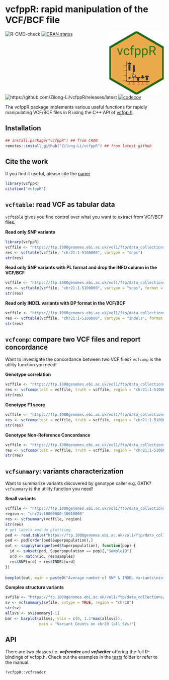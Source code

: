 
<!-- README.md is generated from README.Rmd. Please edit that file -->

# vcfppR: rapid manipulation of the VCF/BCF file

<!-- badges: start -->

![R-CMD-check](https://github.com/Zilong-Li/vcfppR/actions/workflows/check-release.yaml/badge.svg)
<a href="https://github.com/Zilong-Li/random/blob/main/vcfppR.png"><img src="https://raw.githubusercontent.com/Zilong-Li/random/main/vcfppR.png" height="200" align="right" /></a>
[![CRAN
status](https://www.r-pkg.org/badges/version/vcfppR)](https://CRAN.R-project.org/package=vcfppR)
![<https://github.com/Zilong-Li/vcfppR/releases/latest>](https://img.shields.io/github/v/release/Zilong-Li/vcfppR.svg)
[![codecov](https://codecov.io/github/Zilong-Li/vcfppR/graph/badge.svg?token=QE1UFVRH98)](https://app.codecov.io/github/Zilong-Li/vcfppR)
<!-- badges: end -->

The vcfppR package implements various useful functions for rapidly
manipulating VCF/BCF files in R using the C++ API of
[vcfpp.h](https://github.com/Zilong-Li/vcfpp).

## Installation

``` r
## install.package("vcfppR") ## from CRAN
remotes::install_github("Zilong-Li/vcfppR") ## from latest github
```

## Cite the work

If you find it useful, please cite the
[paper](https://doi.org/10.1093/bioinformatics/btae049)

``` r
library(vcfppR)
citation("vcfppR")
```

## `vcftable`: read VCF as tabular data

`vcftable` gives you fine control over what you want to extract from
VCF/BCF files.

**Read only SNP variants**

``` r
library(vcfppR)
vcffile <- "https://ftp.1000genomes.ebi.ac.uk/vol1/ftp/data_collections/1000G_2504_high_coverage/working/20220422_3202_phased_SNV_INDEL_SV/1kGP_high_coverage_Illumina.chr21.filtered.SNV_INDEL_SV_phased_panel.vcf.gz"
res <- vcftable(vcffile, "chr21:1-5100000", vartype = "snps")
str(res)
```

**Read only SNP variants with PL format and drop the INFO column in the
VCF/BCF**

``` r
vcffile <- "https://ftp.1000genomes.ebi.ac.uk/vol1/ftp/data_collections/1000G_2504_high_coverage/working/20201028_3202_raw_GT_with_annot/20201028_CCDG_14151_B01_GRM_WGS_2020-08-05_chr21.recalibrated_variants.vcf.gz"
res <- vcftable(vcffile, "chr21:1-5100000", vartype = "snps", format = "PL", info = FALSE)
str(res)
```

**Read only INDEL variants with DP format in the VCF/BCF**

``` r
vcffile <- "https://ftp.1000genomes.ebi.ac.uk/vol1/ftp/data_collections/1000G_2504_high_coverage/working/20201028_3202_raw_GT_with_annot/20201028_CCDG_14151_B01_GRM_WGS_2020-08-05_chr21.recalibrated_variants.vcf.gz"
res <- vcftable(vcffile, "chr21:1-5100000", vartype = "indels", format = "DP")
str(res)
```

## `vcfcomp`: compare two VCF files and report concordance

Want to investigate the concordance between two VCF files? `vcfcomp` is
the utility function you need!

**Genotype correlation**

``` r
vcffile <- "https://ftp.1000genomes.ebi.ac.uk/vol1/ftp/data_collections/1000G_2504_high_coverage/working/20220422_3202_phased_SNV_INDEL_SV/1kGP_high_coverage_Illumina.chr21.filtered.SNV_INDEL_SV_phased_panel.vcf.gz"
res <- vcfcomp(test = vcffile, truth = vcffile, region = "chr21:1-5100000", stats = "r2", formats = c('GT','GT'))
str(res)
```

**Genotype F1 score**

``` r
vcffile <- "https://ftp.1000genomes.ebi.ac.uk/vol1/ftp/data_collections/1000G_2504_high_coverage/working/20220422_3202_phased_SNV_INDEL_SV/1kGP_high_coverage_Illumina.chr21.filtered.SNV_INDEL_SV_phased_panel.vcf.gz"
res <- vcfcomp(test = vcffile, truth = vcffile, region = "chr21:1-5100000", stats = "f1")
str(res)
```

**Genotype Non-Reference Concordance**

``` r
vcffile <- "https://ftp.1000genomes.ebi.ac.uk/vol1/ftp/data_collections/1000G_2504_high_coverage/working/20220422_3202_phased_SNV_INDEL_SV/1kGP_high_coverage_Illumina.chr21.filtered.SNV_INDEL_SV_phased_panel.vcf.gz"
res <- vcfcomp(test = vcffile, truth = vcffile, region = "chr21:1-5100000", stats = "nrc")
str(res)
```

## `vcfsummary`: variants characterization

Want to summarize variants discovered by genotype caller e.g. GATK?
`vcfsummary` is the utility function you need!

**Small variants**

``` r
vcffile <- "https://ftp.1000genomes.ebi.ac.uk/vol1/ftp/data_collections/1000G_2504_high_coverage/working/20201028_3202_raw_GT_with_annot/20201028_CCDG_14151_B01_GRM_WGS_2020-08-05_chr21.recalibrated_variants.vcf.gz"
region <- "chr21:10000000-10010000"
res <- vcfsummary(vcffile, region)
str(res)
# get labels and do plottiing
ped <- read.table("https://ftp.1000genomes.ebi.ac.uk/vol1/ftp/data_collections/1000G_2504_high_coverage/20130606_g1k_3202_samples_ped_population.txt", h=T)
ped <- ped[order(ped$Superpopulation),]
out <- sapply(unique(ped$Superpopulation), function(pop) {
  id <- subset(ped, Superpopulation == pop)[,"SampleID"]
  ord <- match(id, res$samples)
  res$SNP[ord] + res$INDEL[ord]
})

boxplot(out, main = paste0("Average number of SNP & INDEL variants\nin region ", region))
```

**Complex structure variants**

``` r
svfile <- "https://ftp.1000genomes.ebi.ac.uk/vol1/ftp/data_collections/1000G_2504_high_coverage/working/20210124.SV_Illumina_Integration/1KGP_3202.gatksv_svtools_novelins.freeze_V3.wAF.vcf.gz"
sv <- vcfsummary(svfile, svtype = TRUE, region = "chr20")
str(sv)
allsvs <- sv$summary[-1]
bar <- barplot(allsvs, ylim = c(0, 1.1*max(allsvs)),
               main = "Variant Counts on chr20 (all SVs)")
```

## API

There are two classes i.e. ***vcfreader*** and ***vcfwriter*** offering
the full R-bindings of vcfpp.h. Check out the examples in the
[tests](tests/testthat) folder or refer to the manual.

``` r
?vcfppR::vcfreader
```
